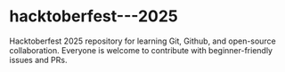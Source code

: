 # hacktoberfest---2025
Hacktoberfest 2025 repository for learning Git, Github, and open-source collaboration. Everyone is welcome to contribute with beginner-friendly issues and PRs. 
